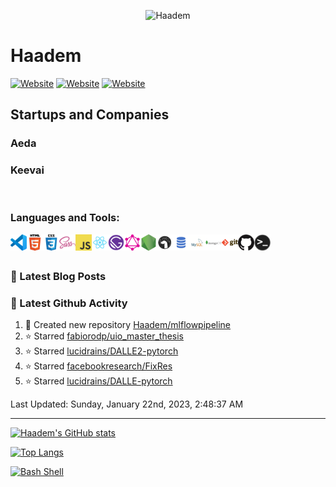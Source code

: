 <p align="center">
  <img src="https://i.imgur.com/VTFr3aL.png" alt="Haadem">
</p>

# Haadem

[![Website](https://img.shields.io/website?label=Keevai.com&style=for-the-badge&url=https%3A%2F%2Fkeevai.com)](https://keevai.com)
[![Website](https://img.shields.io/website?label=Keev.ai&style=for-the-badge&url=https%3A%2F%2Fkeev.ai)](https://keev.ai)
[![Website](https://img.shields.io/website?label=Aeda.tech&style=for-the-badge&url=https%3A%2F%2Faeda.tech)](https://aeda.tech)




## Startups and Companies

### Aeda


### Keevai





<br />

### Languages and Tools:

[<img align="left" alt="Visual Studio Code" width="26px" src="https://raw.githubusercontent.com/github/explore/80688e429a7d4ef2fca1e82350fe8e3517d3494d/topics/visual-studio-code/visual-studio-code.png" />](https://code.visualstudio.com/)
[<img align="left" alt="HTML5" width="26px" src="https://raw.githubusercontent.com/github/explore/80688e429a7d4ef2fca1e82350fe8e3517d3494d/topics/html/html.png" />]()
[<img align="left" alt="CSS3" width="26px" src="https://raw.githubusercontent.com/github/explore/80688e429a7d4ef2fca1e82350fe8e3517d3494d/topics/css/css.png" />]()
[<img align="left" alt="Sass" width="26px" src="https://raw.githubusercontent.com/github/explore/80688e429a7d4ef2fca1e82350fe8e3517d3494d/topics/sass/sass.png" />]()
[<img align="left" alt="JavaScript" width="26px" src="https://raw.githubusercontent.com/github/explore/80688e429a7d4ef2fca1e82350fe8e3517d3494d/topics/javascript/javascript.png" />]()
[<img align="left" alt="React" width="26px" src="https://raw.githubusercontent.com/github/explore/80688e429a7d4ef2fca1e82350fe8e3517d3494d/topics/react/react.png" />]()
[<img align="left" alt="Gatsby" width="26px" src="https://raw.githubusercontent.com/github/explore/e94815998e4e0713912fed477a1f346ec04c3da2/topics/gatsby/gatsby.png" />]()
[<img align="left" alt="GraphQL" width="26px" src="https://raw.githubusercontent.com/github/explore/80688e429a7d4ef2fca1e82350fe8e3517d3494d/topics/graphql/graphql.png" />]()
[<img align="left" alt="Node.js" width="26px" src="https://raw.githubusercontent.com/github/explore/80688e429a7d4ef2fca1e82350fe8e3517d3494d/topics/nodejs/nodejs.png" />]()
[<img align="left" alt="Deno" width="26px" src="https://raw.githubusercontent.com/github/explore/361e2821e2dea67711cde99c9c40ed357061cf27/topics/deno/deno.png" />]()
[<img align="left" alt="SQL" width="26px" src="https://raw.githubusercontent.com/github/explore/80688e429a7d4ef2fca1e82350fe8e3517d3494d/topics/sql/sql.png" />]()
[<img align="left" alt="MySQL" width="26px" src="https://raw.githubusercontent.com/github/explore/80688e429a7d4ef2fca1e82350fe8e3517d3494d/topics/mysql/mysql.png" />]()
[<img align="left" alt="MongoDB" width="26px" src="https://raw.githubusercontent.com/github/explore/80688e429a7d4ef2fca1e82350fe8e3517d3494d/topics/mongodb/mongodb.png" />]()
[<img align="left" alt="Git" width="26px" src="https://raw.githubusercontent.com/github/explore/80688e429a7d4ef2fca1e82350fe8e3517d3494d/topics/git/git.png" />]()
[<img align="left" alt="GitHub" width="26px" src="https://raw.githubusercontent.com/github/explore/78df643247d429f6cc873026c0622819ad797942/topics/github/github.png" />]()
[<img align="left" alt="Terminal" width="26px" src="https://raw.githubusercontent.com/github/explore/80688e429a7d4ef2fca1e82350fe8e3517d3494d/topics/terminal/terminal.png" />]()

<br />
<br />



### 📕 Latest Blog Posts

<!-- BLOG-POST-LIST:START -->

<!-- BLOG-POST-LIST:END -->

### 📕 Latest Github Activity

<!--RECENT_ACTIVITY:start-->
1. 📔 Created new repository [Haadem/mlflowpipeline](https://github.com/Haadem/mlflowpipeline)
2. ⭐ Starred [fabiorodp/uio_master_thesis](https://github.com/fabiorodp/uio_master_thesis)
3. ⭐ Starred [lucidrains/DALLE2-pytorch](https://github.com/lucidrains/DALLE2-pytorch)
4. ⭐ Starred [facebookresearch/FixRes](https://github.com/facebookresearch/FixRes)
5. ⭐ Starred [lucidrains/DALLE-pytorch](https://github.com/lucidrains/DALLE-pytorch)
<!--RECENT_ACTIVITY:end-->

<!--RECENT_ACTIVITY:last_update-->
Last Updated: Sunday, January 22nd, 2023, 2:48:37 AM
<!--RECENT_ACTIVITY:last_update_end-->




---


[![Haadem's GitHub stats](https://github-readme-stats.vercel.app/api?username=Haadem&count_private=true&show_icons=true)](https://github.com/anuraghazra/github-readme-stats)


[![Top Langs](https://github-readme-stats.vercel.app/api/top-langs/?username=haadem)](https://github.com/anuraghazra/github-readme-stats)


[![Bash Shell](https://badges.frapsoft.com/bash/v1/bash.png?v=103)](https://github.com/ellerbrock/open-source-badges/)

[website]: https://keevai.com

